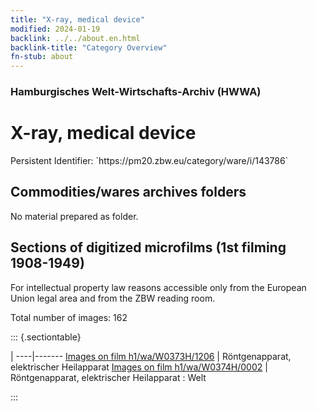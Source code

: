 ```yaml
---
title: "X-ray, medical device"
modified: 2024-01-19
backlink: ../../about.en.html
backlink-title: "Category Overview"
fn-stub: about
---
```


### Hamburgisches Welt-Wirtschafts-Archiv (HWWA)

# X-ray, medical device

<div class="hint">Persistent Identifier: `https://pm20.zbw.eu/category/ware/i/143786`</div>







## Commodities/wares archives folders





No material prepared as folder.



<a id="filmsections" />

## Sections of digitized microfilms (1st filming 1908-1949)

<p>For intellectual property law reasons accessible only from the European Union legal area and from the ZBW reading room.</p>



<p>Total number of images: 162</p>




::: {.sectiontable}

 | 
----|-------
<a class="btn" href="https://pm20.zbw.eu/film/h1/wa/W0373H/1206" rel="nofollow">Images on film h1/wa/W0373H/1206</a> | Röntgenapparat, elektrischer Heilapparat
<a class="btn" href="https://pm20.zbw.eu/film/h1/wa/W0374H/0002" rel="nofollow">Images on film h1/wa/W0374H/0002</a> | Röntgenapparat, elektrischer Heilapparat : Welt


:::
















